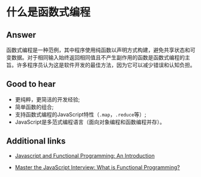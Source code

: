 # 什么是函数式编程

## Answer

函数式编程是一种范例，其中程序使用纯函数以声明方式构建，避免共享状态和可变数据。对于相同输入始终返回相同值且不产生副作用的函数是函数式编程的主旨。许多程序员认为这是软件开发的最佳方法，因为它可以减少错误和认知负担。

## Good to hear

* 更纯粹，更简洁的开发经验;
* 简单函数的组合;
* 支持函数式编程的JavaScript特性（`.map`，`.reduce`等）;
* JavaScript是多范式编程语言（面向对象编程和函数编程并存）。

## Additional links

* [Javascript and Functional Programming: An Introduction](https://hackernoon.com/javascript-and-functional-programming-an-introduction-286aa625e26d)

* [Master the JavaScript Interview: What is Functional Programming?](https://medium.com/javascript-scene/master-the-javascript-interview-what-is-functional-programming-7f218c68b3a0)

<!-- tags: (javascript) -->

<!-- expertise: (2) -->
